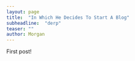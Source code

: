 ```yaml
---
layout: page
title:  "In Which He Decides To Start A Blog"
subheadline:  "derp"
teaser: ""
author: Morgan
---
```

First post!

